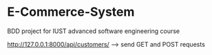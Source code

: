 # E-Commerce-System
BDD project for IUST advanced software engineering course

http://127.0.0.1:8000/api/customers/ --> send GET and POST requests
